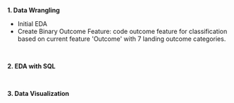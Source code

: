 
**1. Data Wrangling**

- Initial EDA 
- Create Binary Outcome Feature: code outcome feature for classification based on current feature 'Outcome' with 7 landing outcome categories.

</br>

**2. EDA with SQL**



</br>

**3. Data Visualization**
